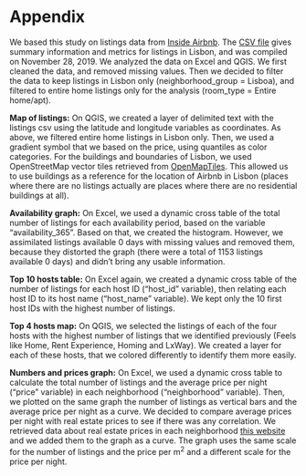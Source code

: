 # Appendix

We based this study on listings data from [Inside Airbnb](http://insideairbnb.com/get-the-data.html). The [CSV file](http://data.insideairbnb.com/portugal/lisbon/lisbon/2019-11-28/visualisations/listings.csv) gives summary information and metrics for listings in Lisbon, and was compiled on November 28, 2019. 
We analyzed the data on Excel and QGIS. We first cleaned the data, and removed missing values. Then we decided to filter the data to keep listings in Lisbon only (neighborhood_group = Lisboa), and filtered to entire home listings only for the analysis (room_type = Entire home/apt).

**Map of listings:**
On QGIS, we created a layer of delimited text with the listings csv using the latitude and longitude variables as coordinates. As above, we filtered entire home listings in Lisbon only. Then, we used a gradient symbol that we based on the price, using quantiles as color categories. For the buildings and boundaries of Lisbon, we used OpenStreetMap vector tiles retrieved from [OpenMapTiles](https://openmaptiles.com/downloads/dataset/osm/europe/portugal/lisbon/#8.44/38.7551/-9.046). This allowed us to use buildings as a reference for the location of Airbnb in Lisbon (places where there are no listings actually are places where there are no residential buildings at all).

**Availability graph:**
On Excel, we used a dynamic cross table of the total number of listings for each availability period, based on the variable “availability_365”. Based on that, we created the histogram. However, we assimilated listings available 0 days with missing values and removed them, because they distorted the graph (there were a total of 1153 listings available 0 days) and didn’t bring any usable information.

**Top 10 hosts table:**
On Excel again, we created a dynamic cross table of the number of listings for each host ID (“host_id” variable), then relating each host ID to its host name (“host_name” variable). We kept only the 10 first host IDs with the highest number of listings.

**Top 4 hosts map:**
On QGIS, we selected the listings of each of the four hosts with the highest number of listings that we identified previously (Feels like Home, Rent Experience, Homing and LxWay). We created a layer for each of these hosts, that we colored differently to identify them more easily.

**Numbers and prices graph:**
On Excel, we used a dynamic cross table to calculate the total number of listings and the average price per night (“price” variable) in each neighborhood (“neighborhood” variable). Then, we plotted on the same graph the number of listings as vertical bars and the average price per night as a curve. We decided to compare average prices per night with real estate prices to see if there was any correlation. We retrieved data about real estate prices in each neighborhood [this website](https://www.google.com/amp/s/www.lisbob.net/fr/blog/carte-prix-immobilier-lisbonne-portugal-2019%3fformat=amp) and we added them to the graph as a curve. The graph uses the same scale for the number of listings and the price per m<sup>2</sup> and a different scale for the price per night. 
